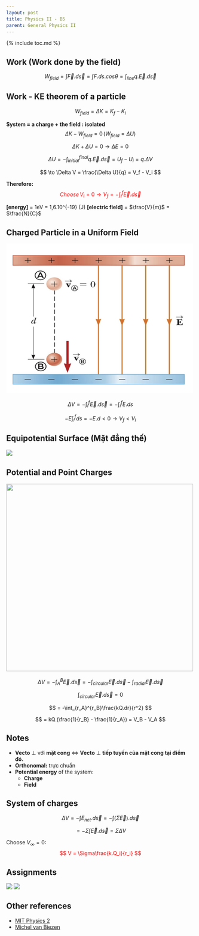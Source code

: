 ```yaml
---
layout: post
title: Physics II - B5
parent: General Physics II
---
```


{% include toc.md %}

## Work (Work done by the field)

$$
W_{field} = \int \vec F. d\vec s = \int F.ds.cos\theta = \int_{line} q.\vec E. d\vec s
$$

## Work - KE theorem of a particle

$$
W_{field} = \Delta K = K_f -K_i
$$

**System = a charge + the field : isolated**
$$
\Delta K - W_{field} = 0 \, (W_{field} = \Delta U)
$$

$$
\Delta K + \Delta U = 0 \to \Delta E = 0
$$

$$
\Delta U = - \int_{initial}^{final} q.\vec E. d\vec s = U_f - U_i = q.\Delta V
$$

$$
\to \Delta V = \frac{\Delta U}{q} = V_f - V_i
$$

**Therefore:**
<span style="color: red"> 
$$ 
\displaystyle Choose \, V_i = 0 \to V_f = -\int_i^f \vec E.d \vec s
$$
</span>

**[energy]** = 1eV = 1,6.10^{-19} (J)
**[electric field]** = $\frac{V}{m}$ = $\frac{N}{C}$

## Charged Particle in a Uniform Field
<img src = "rhi5EZA.png" width = 500 height = 400>

$$
\Delta V = -\int_i^f \vec E.d\vec s = - \int_i^f E.ds
$$

$$
-E \int_i^f ds = -E.d < 0 \to V_f < V_i
$$

## Equipotential Surface (Mặt đẳng thế)
![](https://i.imgur.com/5YuQYYs.png)

## Potential and Point Charges
<img src = "https://i.imgur.com/J8I6lr7.png" width = 500 height = 500>

$$
\Delta V = -\int_A^B \vec E.d\vec s = -\int_{circular}\vec E. d\vec s - \int_{radial}\vec E. d\vec s 
$$

$$
\int_{circular}\vec E. d\vec s = 0
$$

$$
= -\int_{r_A}^{r_B}\frac{kQ.dr}{r^2}
$$

$$
= kQ.(\frac{1}{r_B} - \frac{1}{r_A}) = V_B - V_A
$$


## Notes
* **Vecto** $\bot$ với **mặt cong** $\Leftrightarrow$ **Vecto** $\bot$ **tiếp tuyến của mặt cong tại điểm đó.**
* **Orthonomal:** trực chuẩn
* **Potential energy** of the system: 
    * **Charge**
    * **Field**

## System of charges
$$
\Delta V = -\int E_{net}.d \vec s = - \int(\Sigma \vec E).d \vec s
$$

$$
= -\Sigma \int\vec E.d\vec s = \Sigma \Delta V
$$

Choose $V_{\infty} = 0:$
<span style="color: red"> 
$$
V = \Sigma\frac{k.Q_i}{r_i}
$$
</span>

## Assignments
![](https://i.imgur.com/Z1xtCDa.png)
![](https://i.imgur.com/eGPLi4C.png)

## Other references
* [MIT Physics 2](https://www.youtube.com/playlist?list=PLyQSN7X0ro2314mKyUiOILaOC2hk6Pc3j)
* [Michel van Biezen](https://www.youtube.com/playlist?list=PLX2gX-ftPVXX7BZOcM1Y2gb8IQrTBrmUB)

